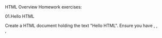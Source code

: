 HTML Overview Homework exercises:

01.Hello HTML

Create a HTML document holding the text "Hello HTML". Ensure you have <doctype>, <html>, <head>, <title> and <body>. Play with the other tags.

02.Paragraphs and Images of Text

Create an HTML page holding a few headings, each with a few paragraphs of text. Insert a few images. Play with the old formatting tags <b>, <i>, <u>, <strong>, <em>, <sup>, <sub>, <pre>, <br /> etc. Ensure you have <doctype>, <html>, <head>, <title> and <body>.

03.Runners Home

Write an HTML page like the image below (use headings, <div>, paragraphs and <ul>):

04.HTML Lists

Create a HTML page that holds nested lists like the example on the below (without the border and the rounded corners). Use <ol>, <ul> and <li>.

05.PowerPoint Slide

Create a Web page that looks like this PowerPoint slide (100% accuracy is not required):

06.User Profile Pages

Create user profile Web pages named profile.html, friends page named friends.html and info page named home.html. Link them to one another using <a href="…"> tag. The pages should look like the following:


